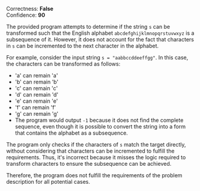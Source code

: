 Correctness: **False**  
Confidence: **90**

The provided program attempts to determine if the string `s` can be transformed such that the English alphabet `abcdefghijklmnopqrstuvwxyz` is a subsequence of it. However, it does not account for the fact that characters in `s` can be incremented to the next character in the alphabet. 

For example, consider the input string `s = "aabbccddeeffgg"`. In this case, the characters can be transformed as follows:
- 'a' can remain 'a'
- 'b' can remain 'b'
- 'c' can remain 'c'
- 'd' can remain 'd'
- 'e' can remain 'e'
- 'f' can remain 'f'
- 'g' can remain 'g'
- The program would output `-1` because it does not find the complete sequence, even though it is possible to convert the string into a form that contains the alphabet as a subsequence.

The program only checks if the characters of `s` match the target directly, without considering that characters can be incremented to fulfill the requirements. Thus, it's incorrect because it misses the logic required to transform characters to ensure the subsequence can be achieved. 

Therefore, the program does not fulfill the requirements of the problem description for all potential cases.